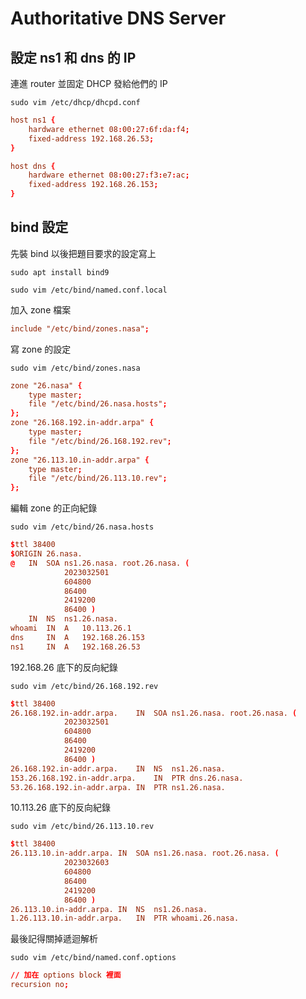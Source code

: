 # Authoritative DNS Server

## 設定 ns1 和 dns 的 IP

連進 router 並固定 DHCP 發給他們的 IP

```shell
sudo vim /etc/dhcp/dhcpd.conf
```

```conf
host ns1 {
    hardware ethernet 08:00:27:6f:da:f4;
    fixed-address 192.168.26.53;
}

host dns {
    hardware ethernet 08:00:27:f3:e7:ac;
    fixed-address 192.168.26.153;
}
```

## bind 設定

先裝 bind 以後把題目要求的設定寫上

```shell
sudo apt install bind9
```

```shell
sudo vim /etc/bind/named.conf.local
```

加入 zone 檔案

```conf
include "/etc/bind/zones.nasa";
```

寫 zone 的設定

```shell
sudo vim /etc/bind/zones.nasa
```

```conf
zone "26.nasa" {
	type master;
	file "/etc/bind/26.nasa.hosts";
};
zone "26.168.192.in-addr.arpa" {
	type master;
	file "/etc/bind/26.168.192.rev";
};
zone "26.113.10.in-addr.arpa" {
	type master;
	file "/etc/bind/26.113.10.rev";
};
```

編輯 zone 的正向紀錄

```shell
sudo vim /etc/bind/26.nasa.hosts
```

```conf
$ttl 38400
$ORIGIN 26.nasa.
@	IN	SOA	ns1.26.nasa. root.26.nasa. (
			2023032501
			604800
			86400
			2419200
			86400 )
	IN	NS 	ns1.26.nasa.
whoami	IN	A	10.113.26.1
dns 	IN	A	192.168.26.153
ns1 	IN	A	192.168.26.53
```

192.168.26 底下的反向紀錄

```shell
sudo vim /etc/bind/26.168.192.rev
```

```conf
$ttl 38400
26.168.192.in-addr.arpa.	IN	SOA	ns1.26.nasa. root.26.nasa. (
			2023032501
			604800
			86400
			2419200
			86400 )
26.168.192.in-addr.arpa.	IN	NS	ns1.26.nasa.
153.26.168.192.in-addr.arpa.	IN	PTR	dns.26.nasa.
53.26.168.192.in-addr.arpa.	IN	PTR	ns1.26.nasa.
```

10.113.26 底下的反向紀錄

```shell
sudo vim /etc/bind/26.113.10.rev
```

```conf
$ttl 38400
26.113.10.in-addr.arpa.	IN	SOA	ns1.26.nasa. root.26.nasa. (
			2023032603
			604800
			86400
			2419200
			86400 )
26.113.10.in-addr.arpa.	IN	NS	ns1.26.nasa.
1.26.113.10.in-addr.arpa.	IN	PTR	whoami.26.nasa.
```

最後記得關掉遞迴解析

```shell
sudo vim /etc/bind/named.conf.options
```

```conf
// 加在 options block 裡面
recursion no;
```
